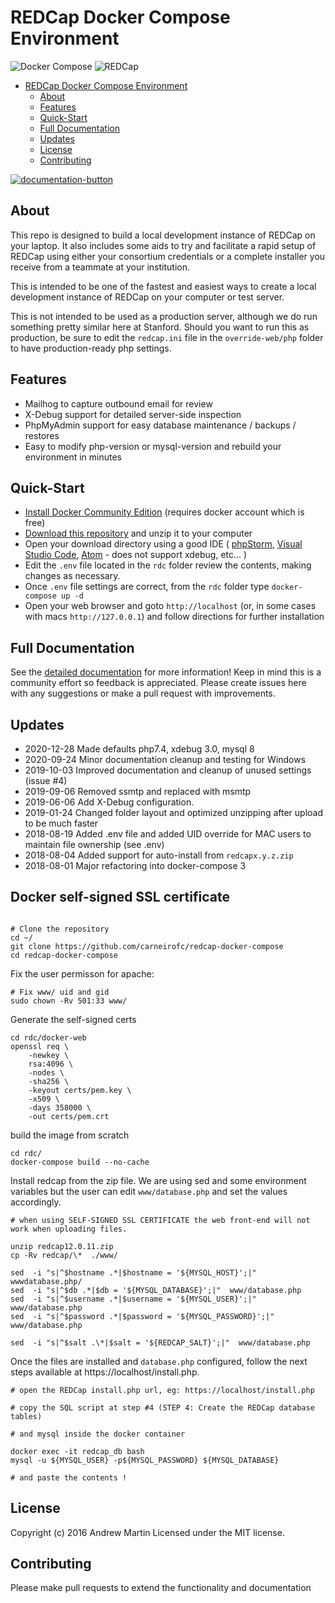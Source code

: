# REDCap Docker Compose Environment

![Docker Compose][docker-compose-logo]
![REDCap][redcap-logo]

<!-- START doctoc generated TOC please keep comment here to allow auto update -->

<!-- DON'T EDIT THIS SECTION, INSTEAD RE-RUN doctoc TO UPDATE -->

- [REDCap Docker Compose Environment](#redcap-docker-compose-environment)
  - [About](#about)
  - [Features](#features)
  - [Quick-Start](#quick-start)
  - [Full Documentation](#full-documentation)
  - [Updates](#updates)
  - [License](#license)
  - [Contributing](#contributing)

<!-- END doctoc generated TOC please keep comment here to allow auto update -->

[![documentation-button](rdc/documentation/button_documentation.png)](rdc/documentation/README.md)

## About

This repo is designed to build a local development instance of REDCap on your laptop.  It also includes some aids
to try and facilitate a rapid setup of REDCap using either your consortium credentials or a complete installer you
receive from a teammate at your institution.

This is intended to be one of the fastest and easiest ways to create a local development instance of REDCap on your
computer or test server.

This is not intended to be used as a production server, although we do run something pretty similar here at Stanford.
Should you want to run this as production, be sure to edit the `redcap.ini` file in the `override-web/php` folder
to have production-ready php settings.

## Features

- Mailhog to capture outbound email for review
- X-Debug support for detailed server-side inspection
- PhpMyAdmin support for easy database maintenance / backups / restores
- Easy to modify php-version or mysql-version and rebuild your environment in minutes

## Quick-Start

- [Install Docker Community Edition](https://docs.docker.com/get-docker) (requires docker account which is free)
- [Download this repository](https://github.com/123andy/redcap-docker-compose/archive/master.zip) and unzip it to your computer
- Open your download directory using a good IDE (
  [phpStorm](https://www.jetbrains.com/phpstorm/),
  [Visual Studio Code](https://code.visualstudio.com/),
  [Atom](https://atom.io/) - does not support xdebug, etc... )
- Edit the `.env` file located in the `rdc` folder review the contents, making changes as necessary.
- Once `.env` file settings are correct, from the `rdc` folder type `docker-compose up -d`
- Open your web browser and goto `http://localhost` (or, in some cases with macs `http://127.0.0.1`) and follow
  directions for further installation

## Full Documentation

See the [detailed documentation](rdc/documentation/README.md) for more information!  Keep in mind this is a community
effort so feedback is appreciated.  Please create issues here with any suggestions or make a pull request with improvements.

## Updates

- 2020-12-28  Made defaults php7.4, xdebug 3.0, mysql 8
- 2020-09-24  Minor documentation cleanup and testing for Windows
- 2019-10-03  Improved documentation and cleanup of unused settings (issue #4)
- 2019-09-06  Removed ssmtp and replaced with msmtp
- 2019-06-06  Add X-Debug configuration.
- 2019-01-24  Changed folder layout and optimized unzipping after upload to be much faster
- 2018-08-19  Added .env file and added UID override for MAC users to maintain file ownership (see .env)
- 2018-08-04  Added support for auto-install from `redcapx.y.z.zip`
- 2018-08-01  Major refactoring into docker-compose 3


## Docker self-signed SSL certificate

```command

# Clone the repository
cd ~/
git clone https://github.com/carneirofc/redcap-docker-compose
cd redcap-docker-compose
```

Fix the user permisson for apache:

```command
# Fix www/ uid and gid
sudo chown -Rv 501:33 www/
```

Generate the self-signed certs

```command
cd rdc/docker-web
openssl req \
    -newkey \
    rsa:4096 \
    -nodes \
    -sha256 \
    -keyout certs/pem.key \
    -x509 \
    -days 358000 \
    -out certs/pem.crt
```

build the image from scratch

```command
cd rdc/
docker-compose build --no-cache
```

Install redcap from the zip file. We are using sed and some environment variables but the user can edit `www/database.php` and set the values accordingly.

```command
# when using SELF-SIGNED SSL CERTIFICATE the web front-end will not work when uploading files.

unzip redcap12.0.11.zip
cp -Rv redcap/\*  ./www/

sed  -i "s|^$hostname .*|$hostname = '${MYSQL_HOST}';|"  wwwdatabase.php/
sed  -i "s|^$db .*|$db = '${MYSQL_DATABASE}';|"  www/database.php
sed  -i "s|^$username .*|$username = '${MYSQL_USER}';|"  www/database.php
sed  -i "s|^$password .*|$password = '${MYSQL_PASSWORD}';|"  www/database.php

sed  -i "s|^$salt .\*|$salt = '${REDCAP_SALT}';|"  www/database.php

```

Once the files are installed and `database.php` configured, follow the next steps available at https://localhost/install.php.

```command
# open the REDCap install.php url, eg: https://localhost/install.php

# copy the SQL script at step #4 (STEP 4: Create the REDCap database tables)

# and mysql inside the docker container

docker exec -it redcap_db bash
mysql -u ${MYSQL_USER} -p${MYSQL_PASSWORD} ${MYSQL_DATABASE}

# and paste the contents !

```


## License

Copyright (c) 2016 Andrew Martin
Licensed under the MIT license.

## Contributing

Please make pull requests to extend the functionality and documentation

[docker-compose-logo]: rdc/documentation/docker-compose.png "Docker Compose"
[redcap-logo]: rdc/documentation/redcap-logo-large.png "REDCap"
